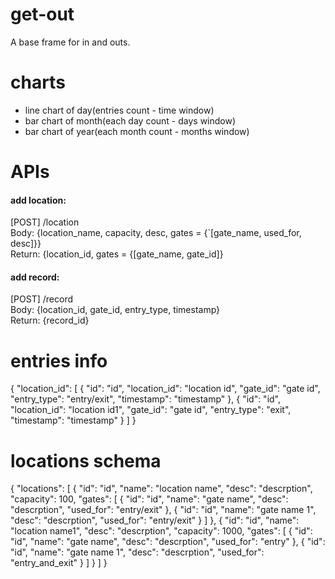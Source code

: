 # get-out
A base frame for in and outs.

# charts
- line chart of day(entries count - time window)
- bar chart of month(each day count - days window)
- bar chart of year(each month count - months window)

# APIs
#### add location:
[POST] /location <br>
Body: {location_name, capacity, desc, gates = {`[gate_name, used_for, desc]}} <br>
Return: {location_id, gates = {[gate_name, gate_id]}

#### add record:
[POST] /record <br>
Body: {location_id, gate_id, entry_type, timestamp} <br>
Return: {record_id}


# entries info
{
  "location_id": [
    {
      "id": "id",
      "location_id": "location id",
      "gate_id": "gate id",
      "entry_type": "entry/exit",
      "timestamp": "timestamp"
    },
    {
      "id": "id",
      "location_id": "location id1",
      "gate_id": "gate id",
      "entry_type": "exit",
      "timestamp": "timestamp"
    }
  ]
}

# locations schema
{
  "locations": [
    {
      "id": "id",
      "name": "location name",
      "desc": "descrption",
      "capacity": 100,
      "gates": [
        {
          "id": "id",
          "name": "gate name",
          "desc": "descrption",
          "used_for": "entry/exit"
        },
        {
          "id": "id",
          "name": "gate name 1",
          "desc": "descrption",
          "used_for": "entry/exit"
        }
      ]
    },
    {
      "id": "id",
      "name": "location name1",
      "desc": "descrption",
      "capacity": 1000,
      "gates": [
        {
          "id": "id",
          "name": "gate name",
          "desc": "descrption",
          "used_for": "entry"
        },
        {
          "id": "id",
          "name": "gate name 1",
          "desc": "descrption",
          "used_for": "entry_and_exit"
        }
      ]
    }
  ]
}

